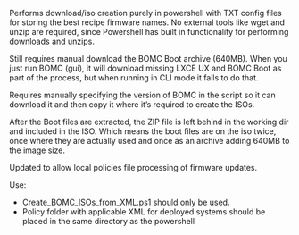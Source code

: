 Performs download/iso creation purely in powershell with TXT config files for storing the best recipe firmware names.
No external tools like wget and unzip are required, since Powershell has built in functionality for performing downloads and unzips.

Still requires manual download the BOMC Boot archive (640MB).
When you just run BOMC (gui), it will download missing LXCE UX and BOMC Boot as part of the process, but when running in CLI mode it fails to do that.

Requires manually specifying the version of BOMC in the script so it can download it and then copy it where it’s required to create the ISOs.

After the Boot files are extracted, the ZIP file is left behind in the working dir and included in the ISO. Which means the boot files are on the iso twice, once where they are actually used and once as an archive adding 640MB to the image size.

Updated to allow local policies file processing of firmware updates.

Use:
- Create_BOMC_ISOs_from_XML.ps1 should only be used.
- Policy folder with applicable XML for deployed systems should be placed in the same directory as the powershell
